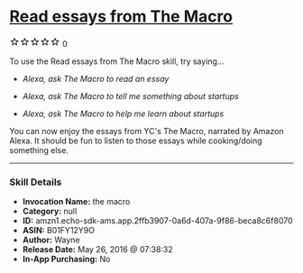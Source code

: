 # [Read essays from The Macro](http://alexa.amazon.com/#skills/amzn1.echo-sdk-ams.app.2ffb3907-0a6d-407a-9f86-beca8c6f8070)
![0 stars](../../images/ic_star_border_black_18dp_1x.png)![0 stars](../../images/ic_star_border_black_18dp_1x.png)![0 stars](../../images/ic_star_border_black_18dp_1x.png)![0 stars](../../images/ic_star_border_black_18dp_1x.png)![0 stars](../../images/ic_star_border_black_18dp_1x.png) 0

To use the Read essays from The Macro skill, try saying...

* *Alexa, ask The Macro to read an essay*

* *Alexa, ask The Macro to tell me something about startups*

* *Alexa, ask The Macro to help me learn about startups*

You can now enjoy the essays from YC's The Macro, narrated by Amazon Alexa. It should be fun to listen to those essays while cooking/doing something else.

***

### Skill Details

* **Invocation Name:** the macro
* **Category:** null
* **ID:** amzn1.echo-sdk-ams.app.2ffb3907-0a6d-407a-9f86-beca8c6f8070
* **ASIN:** B01FY12Y9O
* **Author:** Wayne
* **Release Date:** May 26, 2016 @ 07:38:32
* **In-App Purchasing:** No
